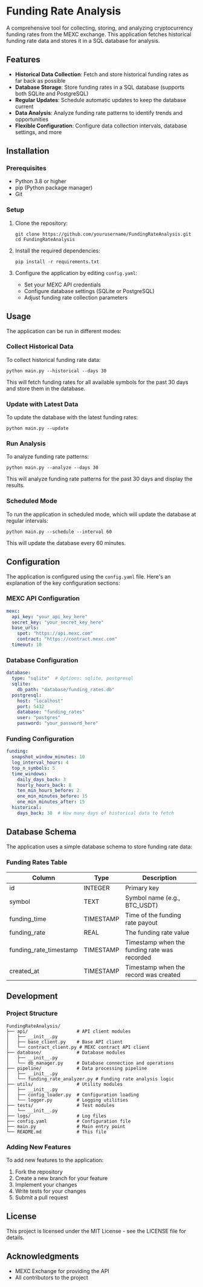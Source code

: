 # Funding Rate Analysis

A comprehensive tool for collecting, storing, and analyzing cryptocurrency funding rates from the MEXC exchange. This application fetches historical funding rate data and stores it in a SQL database for analysis.

## Features

- **Historical Data Collection**: Fetch and store historical funding rates as far back as possible
- **Database Storage**: Store funding rates in a SQL database (supports both SQLite and PostgreSQL)
- **Regular Updates**: Schedule automatic updates to keep the database current
- **Data Analysis**: Analyze funding rate patterns to identify trends and opportunities
- **Flexible Configuration**: Configure data collection intervals, database settings, and more

## Installation

### Prerequisites

- Python 3.8 or higher
- pip (Python package manager)
- Git

### Setup

1. Clone the repository:
   ```
   git clone https://github.com/yourusername/FundingRateAnalysis.git
   cd FundingRateAnalysis
   ```

2. Install the required dependencies:
   ```
   pip install -r requirements.txt
   ```

3. Configure the application by editing `config.yaml`:
   - Set your MEXC API credentials
   - Configure database settings (SQLite or PostgreSQL)
   - Adjust funding rate collection parameters

## Usage

The application can be run in different modes:

### Collect Historical Data

To collect historical funding rate data:

```
python main.py --historical --days 30
```

This will fetch funding rates for all available symbols for the past 30 days and store them in the database.

### Update with Latest Data

To update the database with the latest funding rates:

```
python main.py --update
```

### Run Analysis

To analyze funding rate patterns:

```
python main.py --analyze --days 30
```

This will analyze funding rate patterns for the past 30 days and display the results.

### Scheduled Mode

To run the application in scheduled mode, which will update the database at regular intervals:

```
python main.py --schedule --interval 60
```

This will update the database every 60 minutes.

## Configuration

The application is configured using the `config.yaml` file. Here's an explanation of the key configuration sections:

### MEXC API Configuration

```yaml
mexc:
  api_key: "your_api_key_here"
  secret_key: "your_secret_key_here"
  base_urls:
    spot: "https://api.mexc.com"
    contract: "https://contract.mexc.com"
  timeout: 10
```

### Database Configuration

```yaml
database:
  type: "sqlite"  # Options: sqlite, postgresql
  sqlite:
    db_path: "database/funding_rates.db"
  postgresql:
    host: "localhost"
    port: 5432
    database: "funding_rates"
    user: "postgres"
    password: "your_password_here"
```

### Funding Configuration

```yaml
funding:
  snapshot_window_minutes: 10
  log_interval_hours: 4
  top_n_symbols: 5
  time_windows:
    daily_days_back: 3
    hourly_hours_back: 8
    ten_min_hours_before: 2
    one_min_minutes_before: 15
    one_min_minutes_after: 15
  historical:
    days_back: 30  # How many days of historical data to fetch
```

## Database Schema

The application uses a simple database schema to store funding rate data:

### Funding Rates Table

| Column | Type | Description |
|--------|------|-------------|
| id | INTEGER | Primary key |
| symbol | TEXT | Symbol name (e.g., BTC_USDT) |
| funding_time | TIMESTAMP | Time of the funding rate payout |
| funding_rate | REAL | The funding rate value |
| funding_rate_timestamp | TIMESTAMP | Timestamp when the funding rate was recorded |
| created_at | TIMESTAMP | Timestamp when the record was created |

## Development

### Project Structure

```
FundingRateAnalysis/
├── api/                  # API client modules
│   ├── __init__.py
│   ├── base_client.py    # Base API client
│   └── contract_client.py # MEXC contract API client
├── database/             # Database modules
│   ├── __init__.py
│   └── db_manager.py     # Database connection and operations
├── pipeline/             # Data processing pipeline
│   ├── __init__.py
│   └── funding_rate_analyzer.py # Funding rate analysis logic
├── utils/                # Utility modules
│   ├── __init__.py
│   ├── config_loader.py  # Configuration loading
│   └── logger.py         # Logging utilities
├── tests/                # Test modules
│   └── __init__.py
├── logs/                 # Log files
├── config.yaml           # Configuration file
├── main.py               # Main entry point
└── README.md             # This file
```

### Adding New Features

To add new features to the application:

1. Fork the repository
2. Create a new branch for your feature
3. Implement your changes
4. Write tests for your changes
5. Submit a pull request

## License

This project is licensed under the MIT License - see the LICENSE file for details.

## Acknowledgments

- MEXC Exchange for providing the API
- All contributors to the project